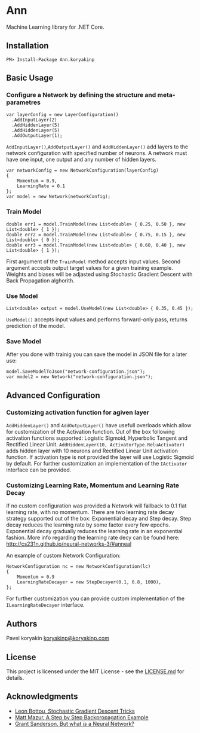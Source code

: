 # Ann

Machine Learning library for .NET Core.

## Installation
```
PM> Install-Package Ann.koryakinp
```
## Basic Usage
### Configure a Network by defining the structure and meta-parametres
```
var layerConfig = new LayerConfiguration()
  .AddInputLayer(2)
  .AddHiddenLayer(5)
  .AddHiddenLayer(5)
  .AddOutputLayer(1);
```
`AddInputLayer()`,`AddOutputLayer()` and `AddHiddenLayer()`  add layers to the network configuration with specified number of neurons.
A network must have one input, one output and any number of hidden layers.
```
var networkConfig = new NetworkConfiguration(layerConfig)
{
    Momentum = 0.9,
    LearningRate = 0.1
};
var model = new Network(networkConfig);
```
### Train Model
```
double err1 = model.TrainModel(new List<double> { 0.25, 0.50 }, new List<double> { 1 });
double err2 = model.TrainModel(new List<double> { 0.75, 0.15 }, new List<double> { 0 });
double err3 = model.TrainModel(new List<double> { 0.60, 0.40 }, new List<double> { 1 });
```
First argument of the `TrainModel` method accepts input values.
Second argument accepts output target values for a given training example.
Weights and biases will be adjasted using Stochastic Gradient Descent with Back Propagation alghorith.
### Use Model
```
List<double> output = model.UseModel(new List<double> { 0.35, 0.45 });
```
`UseModel()` accepts input values and performs forward-only pass, returns prediction of the model.
### Save Model
After you done with trainig you can save the model in JSON file for a later use:
```
model.SaveModelToJson("network-configuration.json");
var model2 = new Network("network-configuration.json");
```
## Advanced Configuration
### Customizing activation function for agiven layer
`AddHiddenLayer()` and `AddOutputLayer()` have usefull overloads which allow for customization of the Activation function. Out of the box following activation functions supported: Logistic Sigmoid, Hyperbolic Tangent and Rectified Linear Unit.
`AddHiddenLayer(10, ActivatorType.ReluActivator)` adds hidden layer with 10 neurons and Rectified Linear Unit activation function. If activation type is not provided the layer will use Logistic Sigmoid by default.
For further customization an implementation of the `IActivator` interface can be provided.
### Customizing Learning Rate, Momentum and Learning Rate Decay
If no custom configuration was provided a Network will fallback to 0.1 flat learning rate, with no momentum.
There are two learning rate decay strategy supported out of the box: Exponential decay and Step decay.
Step decay reduces the learning rate by some factor every few epochs.
Exponential decay gradually reduces the learning rate in an exponential fashion. 
More info regarding the learning rate decy can be found here: http://cs231n.github.io/neural-networks-3/#anneal

An example of custom Network Configuration:
```
NetworkConfiguration nc = new NetworkConfiguration(lc)
{
    Momentum = 0.9
    LearningRateDecayer = new StepDecayer(0.1, 0.8, 1000),
};
```
For further customization you can provide custom implementation of the `ILearningRateDecayer` interface.
## Authors
Pavel koryakin <koryakinp@koryakinp.com>
## License
This project is licensed under the MIT License - see the [LICENSE.md](https://github.com/koryakinp/ann/blob/master/LICENSE) for details.
## Acknowledgments
- [Leon Bottou, Stochastic Gradient Descent Tricks](https://www.microsoft.com/en-us/research/publication/stochastic-gradient-tricks/)
- [Matt Mazur, A Step by Step Backpropagation Example](https://mattmazur.com/2015/03/17/a-step-by-step-backpropagation-example/)
- [Grant Sanderson, But what *is* a Neural Network?](https://youtu.be/aircAruvnKk)
